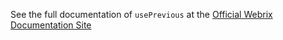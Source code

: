 See the full documentation of `usePrevious` at the 
[Official Webrix Documentation Site](http://webrix.amdocs.com/docs/hooks/usePrevious)
